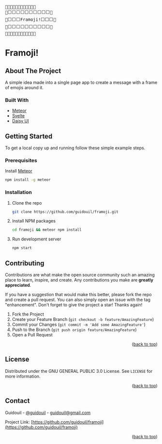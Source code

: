 <div id="top"></div>

<pre>
🌼🌼🌼🌼🌼🌼🌼🌼🌼🌼🌼🌼
🌼⬜⬜⬜⬜⬜⬜⬜⬜⬜⬜🌼
🌼⬜⬜⬜Framoji!⬜⬜⬜🌼
🌼⬜⬜⬜⬜⬜⬜⬜⬜⬜⬜🌼
🌼🌼🌼🌼🌼🌼🌼🌼🌼🌼🌼🌼
</pre>
# Framoji!

<!-- ABOUT THE PROJECT -->
## About The Project

A simple idea made into a single page app to create a message with a frame of emojis around it.

### Built With

* [Meteor](https://www.meteor.com/)
* [Svelte](https://svelte.dev/)
* [Daisy UI](https://daisyui.com/)

<!-- GETTING STARTED -->
## Getting Started
To get a local copy up and running follow these simple example steps.

### Prerequisites
Install [Meteor](https://www.meteor.com/developers/install)
```sh
npm install -g meteor
```

### Installation

1. Clone the repo

   ```sh
   git clone https://github.com/guidouil/framoji.git
   ```

2. Install NPM packages

   ```sh
   cd framoji && meteor npm install
   ```

3. Run development server

    ```sh
    npm start
    ```

<!-- CONTRIBUTING -->
## Contributing

Contributions are what make the open source community such an amazing place to learn, inspire, and create. Any contributions you make are **greatly appreciated**.

If you have a suggestion that would make this better, please fork the repo and create a pull request. You can also simply open an issue with the tag "enhancement".
Don't forget to give the project a star! Thanks again!

1. Fork the Project
2. Create your Feature Branch (`git checkout -b feature/AmazingFeature`)
3. Commit your Changes (`git commit -m 'Add some AmazingFeature'`)
4. Push to the Branch (`git push origin feature/AmazingFeature`)
5. Open a Pull Request

<p align="right">(<a href="#top">back to top</a>)</p>

<!-- LICENSE -->
## License

Distributed under the GNU GENERAL PUBLIC 3.0 License. See `LICENSE` for more information.

<p align="right">(<a href="#top">back to top</a>)</p>

<!-- CONTACT -->
## Contact

Guidouil - [@guidouil](https://twitter.com/guidouil) - guidouil@gmail.com

Project Link: [https://github.com/guidouil/framoji](https://github.com/guidouil/framoji)

<p align="right">(<a href="#top">back to top</a>)</p>
